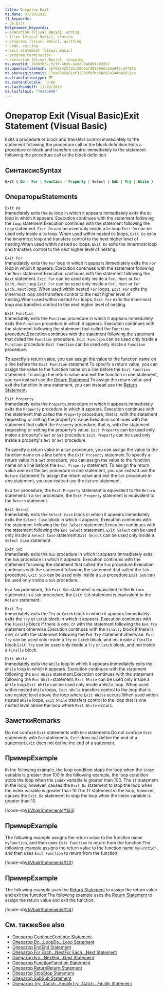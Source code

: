 ```yaml
---
title: Оператор Exit
ms.date: 07/20/2015
f1_keywords:
- vb.Exit
helpviewer_keywords:
- execution [Visual Basic], ending
- files [Visual Basic], closing
- programs [Visual Basic], quitting
- code, exiting
- Exit statement [Visual Basic]
- program termination
- execution [Visual Basic], stopping
ms.assetid: 760bfb32-5c3f-4bdb-a432-9a6001c92db7
ms.openlocfilehash: 1bfe81428fd3c50663fd8978e05c6a945cd47df8
ms.sourcegitcommit: 17ee6605e01ef32506f8fdc686954244ba6911de
ms.translationtype: MT
ms.contentlocale: ru-RU
ms.lasthandoff: 11/22/2019
ms.locfileid: "74345940"
---
```

# <a name="exit-statement-visual-basic"></a><span data-ttu-id="490a3-102">Оператор Exit (Visual Basic)</span><span class="sxs-lookup"><span data-stu-id="490a3-102">Exit Statement (Visual Basic)</span></span>

<span data-ttu-id="490a3-103">Exits a procedure or block and transfers control immediately to the statement following the procedure call or the block definition.</span><span class="sxs-lookup"><span data-stu-id="490a3-103">Exits a procedure or block and transfers control immediately to the statement following the procedure call or the block definition.</span></span>

## <a name="syntax"></a><span data-ttu-id="490a3-104">Синтаксис</span><span class="sxs-lookup"><span data-stu-id="490a3-104">Syntax</span></span>

```vb
Exit { Do | For | Function | Property | Select | Sub | Try | While }
```

## <a name="statements"></a><span data-ttu-id="490a3-105">Операторы</span><span class="sxs-lookup"><span data-stu-id="490a3-105">Statements</span></span>

 `Exit Do`  
 <span data-ttu-id="490a3-106">Immediately exits the `Do` loop in which it appears.</span><span class="sxs-lookup"><span data-stu-id="490a3-106">Immediately exits the `Do` loop in which it appears.</span></span> <span data-ttu-id="490a3-107">Execution continues with the statement following the `Loop` statement.</span><span class="sxs-lookup"><span data-stu-id="490a3-107">Execution continues with the statement following the `Loop` statement.</span></span> <span data-ttu-id="490a3-108">`Exit Do` can be used only inside a `Do` loop.</span><span class="sxs-lookup"><span data-stu-id="490a3-108">`Exit Do` can be used only inside a `Do` loop.</span></span> <span data-ttu-id="490a3-109">When used within nested `Do` loops, `Exit Do` exits the innermost loop and transfers control to the next higher level of nesting.</span><span class="sxs-lookup"><span data-stu-id="490a3-109">When used within nested `Do` loops, `Exit Do` exits the innermost loop and transfers control to the next higher level of nesting.</span></span>

 `Exit For`  
 <span data-ttu-id="490a3-110">Immediately exits the `For` loop in which it appears.</span><span class="sxs-lookup"><span data-stu-id="490a3-110">Immediately exits the `For` loop in which it appears.</span></span> <span data-ttu-id="490a3-111">Execution continues with the statement following the `Next` statement.</span><span class="sxs-lookup"><span data-stu-id="490a3-111">Execution continues with the statement following the `Next` statement.</span></span> <span data-ttu-id="490a3-112">`Exit For` can be used only inside a `For`...`Next` or `For Each`...`Next` loop.</span><span class="sxs-lookup"><span data-stu-id="490a3-112">`Exit For` can be used only inside a `For`...`Next` or `For Each`...`Next` loop.</span></span> <span data-ttu-id="490a3-113">When used within nested `For` loops, `Exit For` exits the innermost loop and transfers control to the next higher level of nesting.</span><span class="sxs-lookup"><span data-stu-id="490a3-113">When used within nested `For` loops, `Exit For` exits the innermost loop and transfers control to the next higher level of nesting.</span></span>

 `Exit Function`  
 <span data-ttu-id="490a3-114">Immediately exits the `Function` procedure in which it appears.</span><span class="sxs-lookup"><span data-stu-id="490a3-114">Immediately exits the `Function` procedure in which it appears.</span></span> <span data-ttu-id="490a3-115">Execution continues with the statement following the statement that called the `Function` procedure.</span><span class="sxs-lookup"><span data-stu-id="490a3-115">Execution continues with the statement following the statement that called the `Function` procedure.</span></span> <span data-ttu-id="490a3-116">`Exit Function` can be used only inside a `Function` procedure.</span><span class="sxs-lookup"><span data-stu-id="490a3-116">`Exit Function` can be used only inside a `Function` procedure.</span></span>

 <span data-ttu-id="490a3-117">To specify a return value, you can assign the value to the function name on a line before the `Exit Function` statement.</span><span class="sxs-lookup"><span data-stu-id="490a3-117">To specify a return value, you can assign the value to the function name on a line before the `Exit Function` statement.</span></span> <span data-ttu-id="490a3-118">To assign the return value and exit the function in one statement, you can instead use the [Return Statement](return-statement.md).</span><span class="sxs-lookup"><span data-stu-id="490a3-118">To assign the return value and exit the function in one statement, you can instead use the [Return Statement](return-statement.md).</span></span>

 `Exit Property`  
 <span data-ttu-id="490a3-119">Immediately exits the `Property` procedure in which it appears.</span><span class="sxs-lookup"><span data-stu-id="490a3-119">Immediately exits the `Property` procedure in which it appears.</span></span> <span data-ttu-id="490a3-120">Execution continues with the statement that called the `Property` procedure, that is, with the statement requesting or setting the property's value.</span><span class="sxs-lookup"><span data-stu-id="490a3-120">Execution continues with the statement that called the `Property` procedure, that is, with the statement requesting or setting the property's value.</span></span> <span data-ttu-id="490a3-121">`Exit Property` can be used only inside a property's `Get` or `Set` procedure.</span><span class="sxs-lookup"><span data-stu-id="490a3-121">`Exit Property` can be used only inside a property's `Get` or `Set` procedure.</span></span>

 <span data-ttu-id="490a3-122">To specify a return value in a `Get` procedure, you can assign the value to the function name on a line before the `Exit Property` statement.</span><span class="sxs-lookup"><span data-stu-id="490a3-122">To specify a return value in a `Get` procedure, you can assign the value to the function name on a line before the `Exit Property` statement.</span></span> <span data-ttu-id="490a3-123">To assign the return value and exit the `Get` procedure in one statement, you can instead use the `Return` statement.</span><span class="sxs-lookup"><span data-stu-id="490a3-123">To assign the return value and exit the `Get` procedure in one statement, you can instead use the `Return` statement.</span></span>

 <span data-ttu-id="490a3-124">In a `Set` procedure, the `Exit Property` statement is equivalent to the `Return` statement.</span><span class="sxs-lookup"><span data-stu-id="490a3-124">In a `Set` procedure, the `Exit Property` statement is equivalent to the `Return` statement.</span></span>

 `Exit Select`  
 <span data-ttu-id="490a3-125">Immediately exits the `Select Case` block in which it appears.</span><span class="sxs-lookup"><span data-stu-id="490a3-125">Immediately exits the `Select Case` block in which it appears.</span></span> <span data-ttu-id="490a3-126">Execution continues with the statement following the `End Select` statement.</span><span class="sxs-lookup"><span data-stu-id="490a3-126">Execution continues with the statement following the `End Select` statement.</span></span> <span data-ttu-id="490a3-127">`Exit Select` can be used only inside a `Select Case` statement.</span><span class="sxs-lookup"><span data-stu-id="490a3-127">`Exit Select` can be used only inside a `Select Case` statement.</span></span>

 `Exit Sub`  
 <span data-ttu-id="490a3-128">Immediately exits the `Sub` procedure in which it appears.</span><span class="sxs-lookup"><span data-stu-id="490a3-128">Immediately exits the `Sub` procedure in which it appears.</span></span> <span data-ttu-id="490a3-129">Execution continues with the statement following the statement that called the `Sub` procedure.</span><span class="sxs-lookup"><span data-stu-id="490a3-129">Execution continues with the statement following the statement that called the `Sub` procedure.</span></span> <span data-ttu-id="490a3-130">`Exit Sub` can be used only inside a `Sub` procedure.</span><span class="sxs-lookup"><span data-stu-id="490a3-130">`Exit Sub` can be used only inside a `Sub` procedure.</span></span>

 <span data-ttu-id="490a3-131">In a `Sub` procedure, the `Exit Sub` statement is equivalent to the `Return` statement.</span><span class="sxs-lookup"><span data-stu-id="490a3-131">In a `Sub` procedure, the `Exit Sub` statement is equivalent to the `Return` statement.</span></span>

 `Exit Try`  
 <span data-ttu-id="490a3-132">Immediately exits the `Try` or `Catch` block in which it appears.</span><span class="sxs-lookup"><span data-stu-id="490a3-132">Immediately exits the `Try` or `Catch` block in which it appears.</span></span> <span data-ttu-id="490a3-133">Execution continues with the `Finally` block if there is one, or with the statement following the `End Try` statement otherwise.</span><span class="sxs-lookup"><span data-stu-id="490a3-133">Execution continues with the `Finally` block if there is one, or with the statement following the `End Try` statement otherwise.</span></span> <span data-ttu-id="490a3-134">`Exit Try` can be used only inside a `Try` or `Catch` block, and not inside a `Finally` block.</span><span class="sxs-lookup"><span data-stu-id="490a3-134">`Exit Try` can be used only inside a `Try` or `Catch` block, and not inside a `Finally` block.</span></span>

 `Exit While`  
 <span data-ttu-id="490a3-135">Immediately exits the `While` loop in which it appears.</span><span class="sxs-lookup"><span data-stu-id="490a3-135">Immediately exits the `While` loop in which it appears.</span></span> <span data-ttu-id="490a3-136">Execution continues with the statement following the `End While` statement.</span><span class="sxs-lookup"><span data-stu-id="490a3-136">Execution continues with the statement following the `End While` statement.</span></span> <span data-ttu-id="490a3-137">`Exit While` can be used only inside a `While` loop.</span><span class="sxs-lookup"><span data-stu-id="490a3-137">`Exit While` can be used only inside a `While` loop.</span></span> <span data-ttu-id="490a3-138">When used within nested `While` loops, `Exit While` transfers control to the loop that is one nested level above the loop where `Exit While` occurs.</span><span class="sxs-lookup"><span data-stu-id="490a3-138">When used within nested `While` loops, `Exit While` transfers control to the loop that is one nested level above the loop where `Exit While` occurs.</span></span>

## <a name="remarks"></a><span data-ttu-id="490a3-139">Заметки</span><span class="sxs-lookup"><span data-stu-id="490a3-139">Remarks</span></span>

<span data-ttu-id="490a3-140">Do not confuse `Exit` statements with `End` statements.</span><span class="sxs-lookup"><span data-stu-id="490a3-140">Do not confuse `Exit` statements with `End` statements.</span></span> <span data-ttu-id="490a3-141">`Exit` does not define the end of a statement.</span><span class="sxs-lookup"><span data-stu-id="490a3-141">`Exit` does not define the end of a statement.</span></span>

## <a name="example"></a><span data-ttu-id="490a3-142">Пример</span><span class="sxs-lookup"><span data-stu-id="490a3-142">Example</span></span>

<span data-ttu-id="490a3-143">In the following example, the loop condition stops the loop when the `index` variable is greater than 100.</span><span class="sxs-lookup"><span data-stu-id="490a3-143">In the following example, the loop condition stops the loop when the `index` variable is greater than 100.</span></span> <span data-ttu-id="490a3-144">The `If` statement in the loop, however, causes the `Exit Do` statement to stop the loop when the index variable is greater than 10.</span><span class="sxs-lookup"><span data-stu-id="490a3-144">The `If` statement in the loop, however, causes the `Exit Do` statement to stop the loop when the index variable is greater than 10.</span></span>

[!code-vb[VbVbalrStatements#133](~/samples/snippets/visualbasic/VS_Snippets_VBCSharp/VbVbalrStatements/VB/class10.vb#133)]

## <a name="example"></a><span data-ttu-id="490a3-145">Пример</span><span class="sxs-lookup"><span data-stu-id="490a3-145">Example</span></span>

<span data-ttu-id="490a3-146">The following example assigns the return value to the function name `myFunction`, and then uses `Exit Function` to return from the function:</span><span class="sxs-lookup"><span data-stu-id="490a3-146">The following example assigns the return value to the function name `myFunction`, and then uses `Exit Function` to return from the function:</span></span>

[!code-vb[VbVbalrStatements#23](~/samples/snippets/visualbasic/VS_Snippets_VBCSharp/VbVbalrStatements/VB/Class1.vb#23)]

## <a name="example"></a><span data-ttu-id="490a3-147">Пример</span><span class="sxs-lookup"><span data-stu-id="490a3-147">Example</span></span>

<span data-ttu-id="490a3-148">The following example uses the [Return Statement](return-statement.md) to assign the return value and exit the function:</span><span class="sxs-lookup"><span data-stu-id="490a3-148">The following example uses the [Return Statement](return-statement.md) to assign the return value and exit the function:</span></span>

[!code-vb[VbVbalrStatements#24](~/samples/snippets/visualbasic/VS_Snippets_VBCSharp/VbVbalrStatements/VB/Class1.vb#24)]

## <a name="see-also"></a><span data-ttu-id="490a3-149">См. также</span><span class="sxs-lookup"><span data-stu-id="490a3-149">See also</span></span>

- [<span data-ttu-id="490a3-150">Оператор Continue</span><span class="sxs-lookup"><span data-stu-id="490a3-150">Continue Statement</span></span>](continue-statement.md)
- [<span data-ttu-id="490a3-151">Оператор Do...Loop</span><span class="sxs-lookup"><span data-stu-id="490a3-151">Do...Loop Statement</span></span>](do-loop-statement.md)
- [<span data-ttu-id="490a3-152">Оператор End</span><span class="sxs-lookup"><span data-stu-id="490a3-152">End Statement</span></span>](end-statement.md)
- [<span data-ttu-id="490a3-153">Оператор For Each...Next</span><span class="sxs-lookup"><span data-stu-id="490a3-153">For Each...Next Statement</span></span>](for-each-next-statement.md)
- [<span data-ttu-id="490a3-154">Оператор For...Next</span><span class="sxs-lookup"><span data-stu-id="490a3-154">For...Next Statement</span></span>](for-next-statement.md)
- [<span data-ttu-id="490a3-155">Оператор Function</span><span class="sxs-lookup"><span data-stu-id="490a3-155">Function Statement</span></span>](function-statement.md)
- [<span data-ttu-id="490a3-156">Оператор Return</span><span class="sxs-lookup"><span data-stu-id="490a3-156">Return Statement</span></span>](return-statement.md)
- [<span data-ttu-id="490a3-157">Оператор Stop</span><span class="sxs-lookup"><span data-stu-id="490a3-157">Stop Statement</span></span>](stop-statement.md)
- [<span data-ttu-id="490a3-158">Оператор Sub</span><span class="sxs-lookup"><span data-stu-id="490a3-158">Sub Statement</span></span>](sub-statement.md)
- [<span data-ttu-id="490a3-159">Оператор Try...Catch...Finally</span><span class="sxs-lookup"><span data-stu-id="490a3-159">Try...Catch...Finally Statement</span></span>](try-catch-finally-statement.md)
